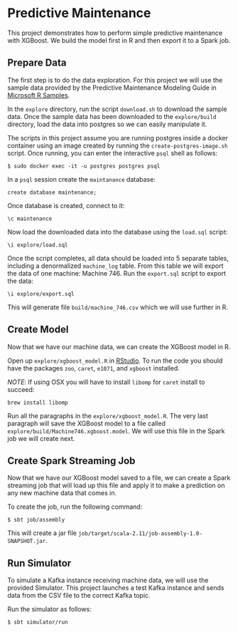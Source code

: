 # Predictive Maintenance

This project demonstrates how to perform simple predictive maintenance with XGBoost. We build the model first in R and 
then export it to a Spark job.

## Prepare Data

The first step is to do the data exploration. For this project we will use the sample data provided by the Predictive 
Maintenance Modeling Guide in [Microsoft R Samples](https://github.com/Microsoft/SQL-Server-R-Services-Samples).

In the `explore` directory, run the script `download.sh` to download the sample data. Once the sample data has been
downloaded to the `explore/build` directory, load the data into postgres so we can easily manipulate it. 

The scripts in this project assume you are running postgres inside a docker container using an image created by running 
the `create-postgres-image.sh` script. Once running, you can enter the interactive `psql` shell as follows: 

    $ sudo docker exec -it -u postgres postgres psql

In a `psql` session create the `maintanance` database:

    create database maintenance;     

Once database is created, connect to it:

    \c maintenance
    
Now load the downloaded data into the database using the `load.sql` script:

    \i explore/load.sql
    
Once the script completes, all data should be loaded into 5 separate tables, including a denormalized `machine_log` 
table. From this table we will export the data of one machine: Machine 746. Run the `export.sql` script to export the
data:

    \i explore/export.sql
    
This will generate file `build/machine_746.csv` which we will use further in R.

## Create Model

Now that we have our machine data, we can create the XGBoost model in R.      

Open up `explore/xgboost_model.R` in [RStudio](https://rstudio.com/products/rstudio/download/). To run the code you 
should have the packages `zoo`, `caret`, `e1071`, and `xgboost` installed.

*NOTE*: If using OSX you will have to install `libomp` for `caret` install to succeed:

    brew install libomp
    
Run all the paragraphs in the `explore/xgboost_model.R`. The very last paragraph will save the XGBoost model to a file
called `explore/build/Machine746.xgboost.model`. We will use this file in the Spark job we will create next.

## Create Spark Streaming Job

Now that we have our XGBoost model saved to a file, we can create a Spark streaming job that will load up this file and 
apply it to make a prediction on any new machine data that comes in.

To create the job, run the following command:

    $ sbt job/assembly
    
This will create a jar file `job/target/scala-2.11/job-assembly-1.0-SNAPSHOT.jar`. 

## Run Simulator

To simulate a Kafka instance receiving machine data, we will use the provided Simulator. This project launches a test 
Kafka instance and sends data from the CSV file to the correct Kafka topic.

Run the simulator as follows:

    $ sbt simulator/run
    
                